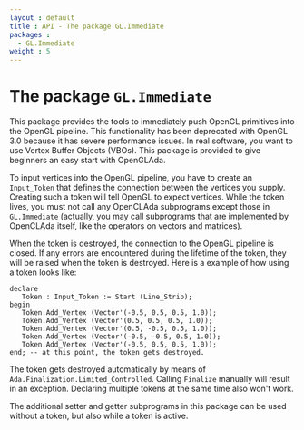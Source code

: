 ```yaml
---
layout : default
title : API - The package GL.Immediate
packages :
  - GL.Immediate
weight : 5
---
```


# The package `GL.Immediate`

This package provides the tools to immediately push OpenGL primitives into the OpenGL
pipeline. This functionality has been deprecated with OpenGL 3.0 because it has severe
performance issues. In real software, you want to use Vertex Buffer Objects (VBOs). This
package is provided to give beginners an easy start with OpenGLAda.

To input vertices into the OpenGL pipeline, you have to create an `Input_Token` that
defines the connection between the vertices you supply. Creating such a token will tell
OpenGL to expect vertices. While the token lives, you must not call any OpenCLAda
subprograms except those in `GL.Immediate` (actually, you may call subprograms that are
implemented by OpenCLAda itself, like the operators on vectors and matrices).

When the token is destroyed, the connection to the OpenGL pipeline is closed. If any
errors are encountered during the lifetime of the token, they will be raised when the
token is destroyed. Here is a example of how using a token looks like:

<?prettify lang=ada?>

    declare
       Token : Input_Token := Start (Line_Strip);
    begin
       Token.Add_Vertex (Vector'(-0.5, 0.5, 0.5, 1.0));
       Token.Add_Vertex (Vector'(0.5, 0.5, 0.5, 1.0));
       Token.Add_Vertex (Vector'(0.5, -0.5, 0.5, 1.0));
       Token.Add_Vertex (Vector'(-0.5, -0.5, 0.5, 1.0));
       Token.Add_Vertex (Vector'(-0.5, 0.5, 0.5, 1.0));
    end; -- at this point, the token gets destroyed.

The token gets destroyed automatically by means of `Ada.Finalization.Limited_Controlled`.
Calling `Finalize` manually will result in an exception. Declaring multiple tokens at the
same time also won't work.

The additional setter and getter subprograms in this package can be used without a token,
but also while a token is active.